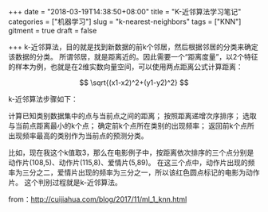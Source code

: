 +++
date = "2018-03-19T14:38:50+08:00"
title = "K-近邻算法学习笔记"
categories = ["机器学习"]
slug = "k-nearest-neighbors"
tags = ["KNN"]
gitment = true
draft = false

+++
k-近邻算法，目的就是找到新数据的前k个邻居，然后根据邻居的分类来确定该数据的分类。
所谓邻居，就是距离近的。因此需要一个“距离度量”，以2个特征的样本为例，也就是在2维实数向量空间，可以使用两点距离公式计算距离：

$$
\sqrt{(x1-x2)^2+(y1-y2)^2}
$$

k-近邻算法步骤如下：

计算已知类别数据集中的点与当前点之间的距离；
按照距离递增次序排序；
选取与当前点距离最小的k个点；
确定前k个点所在类别的出现频率；
返回前k个点所出现频率最高的类别作为当前点的预测分类。

比如，现在我这个k值取3，那么在电影例子中，按距离依次排序的三个点分别是动作片(108,5)、动作片(115,8)、爱情片(5,89)。
在这三个点中，动作片出现的频率为三分之二，爱情片出现的频率为三分之一，所以该红色圆点标记的电影为动作片。
这个判别过程就是k-近邻算法。

from：http://cuijiahua.com/blog/2017/11/ml_1_knn.html